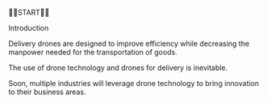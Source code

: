 📕📕START📕📕

Introduction

Delivery drones are designed to improve efficiency while decreasing the manpower needed for the transportation of goods.   

The use of drone technology and drones for delivery is inevitable. 

Soon, multiple industries will leverage drone technology to bring innovation to their business areas. 
